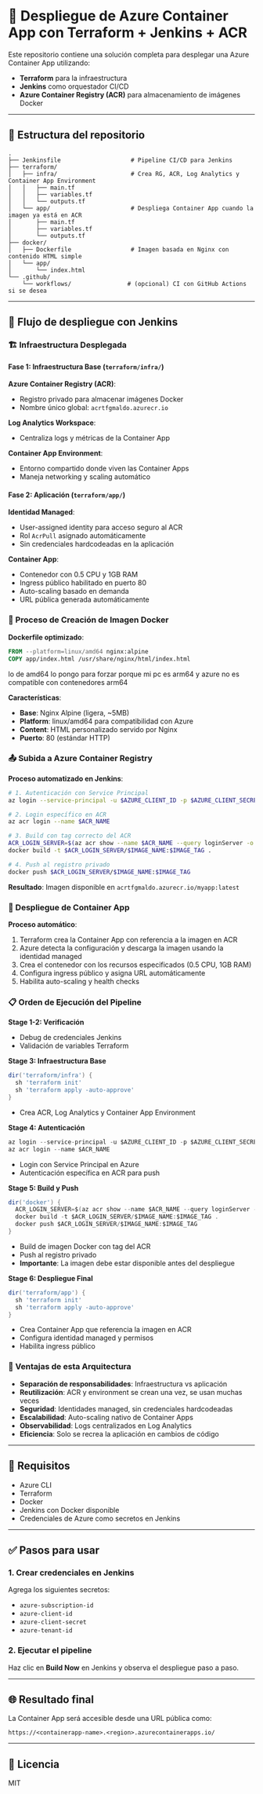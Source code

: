 # 🚀 Despliegue de Azure Container App con Terraform + Jenkins + ACR

Este repositorio contiene una solución completa para desplegar una Azure Container App utilizando:

- **Terraform** para la infraestructura
- **Jenkins** como orquestador CI/CD
- **Azure Container Registry (ACR)** para almacenamiento de imágenes Docker

---

## 📁 Estructura del repositorio

```
.
├── Jenkinsfile                    # Pipeline CI/CD para Jenkins
├── terraform/
│   ├── infra/                     # Crea RG, ACR, Log Analytics y Container App Environment
│   │   ├── main.tf
│   │   ├── variables.tf
│   │   └── outputs.tf
│   └── app/                       # Despliega Container App cuando la imagen ya está en ACR
│       ├── main.tf
│       ├── variables.tf
│       └── outputs.tf
├── docker/
│   ├── Dockerfile                 # Imagen basada en Nginx con contenido HTML simple
│   └── app/
│       └── index.html
└── .github/
    └── workflows/                # (opcional) CI con GitHub Actions si se desea
```

---

## 🔁 Flujo de despliegue con Jenkins

### 🏗️ Infraestructura Desplegada

#### **Fase 1: Infraestructura Base (`terraform/infra/`)**

**Azure Container Registry (ACR)**:

- Registro privado para almacenar imágenes Docker
- Nombre único global: `acrtfgmaldo.azurecr.io`

**Log Analytics Workspace**:

- Centraliza logs y métricas de la Container App

**Container App Environment**:

- Entorno compartido donde viven las Container Apps
- Maneja networking y scaling automático

#### **Fase 2: Aplicación (`terraform/app/`)**

**Identidad Managed**:

- User-assigned identity para acceso seguro al ACR
- Rol `AcrPull` asignado automáticamente
- Sin credenciales hardcodeadas en la aplicación

**Container App**:

- Contenedor con 0.5 CPU y 1GB RAM
- Ingress público habilitado en puerto 80
- Auto-scaling basado en demanda
- URL pública generada automáticamente

### 🐳 Proceso de Creación de Imagen Docker

**Dockerfile optimizado**:

```dockerfile
FROM --platform=linux/amd64 nginx:alpine
COPY app/index.html /usr/share/nginx/html/index.html
```

lo de amd64 lo pongo para forzar porque mi pc es arm64 y azure no es compatible con contenedores arm64

**Características**:

- **Base**: Nginx Alpine (ligera, ~5MB)
- **Platform**: linux/amd64 para compatibilidad con Azure
- **Content**: HTML personalizado servido por Nginx
- **Puerto**: 80 (estándar HTTP)

### 📤 Subida a Azure Container Registry

**Proceso automatizado en Jenkins**:

```bash
# 1. Autenticación con Service Principal
az login --service-principal -u $AZURE_CLIENT_ID -p $AZURE_CLIENT_SECRET --tenant $AZURE_TENANT_ID

# 2. Login específico en ACR
az acr login --name $ACR_NAME

# 3. Build con tag correcto del ACR
ACR_LOGIN_SERVER=$(az acr show --name $ACR_NAME --query loginServer -o tsv)
docker build -t $ACR_LOGIN_SERVER/$IMAGE_NAME:$IMAGE_TAG .

# 4. Push al registro privado
docker push $ACR_LOGIN_SERVER/$IMAGE_NAME:$IMAGE_TAG
```

**Resultado**: Imagen disponible en `acrtfgmaldo.azurecr.io/myapp:latest`

### 🚀 Despliegue de Container App


**Proceso automático**:

1. Terraform crea la Container App con referencia a la imagen en ACR
2. Azure detecta la configuración y descarga la imagen usando la identidad managed
3. Crea el contenedor con los recursos especificados (0.5 CPU, 1GB RAM)
4. Configura ingress público y asigna URL automáticamente
5. Habilita auto-scaling y health checks

### 📋 Orden de Ejecución del Pipeline

**Stage 1-2: Verificación**

- Debug de credenciales Jenkins
- Validación de variables Terraform

**Stage 3: Infraestructura Base**

```groovy
dir('terraform/infra') {
  sh 'terraform init'
  sh 'terraform apply -auto-approve'
}
```

- Crea ACR, Log Analytics y Container App Environment

**Stage 4: Autenticación**

```groovy
az login --service-principal -u $AZURE_CLIENT_ID -p $AZURE_CLIENT_SECRET --tenant $AZURE_TENANT_ID
az acr login --name $ACR_NAME
```

- Login con Service Principal en Azure
- Autenticación específica en ACR para push

**Stage 5: Build y Push**

```groovy
dir('docker') {
  ACR_LOGIN_SERVER=$(az acr show --name $ACR_NAME --query loginServer -o tsv)
  docker build -t $ACR_LOGIN_SERVER/$IMAGE_NAME:$IMAGE_TAG .
  docker push $ACR_LOGIN_SERVER/$IMAGE_NAME:$IMAGE_TAG
}
```

- Build de imagen Docker con tag del ACR
- Push al registro privado
- **Importante**: La imagen debe estar disponible antes del despliegue

**Stage 6: Despliegue Final**

```groovy
dir('terraform/app') {
  sh 'terraform init'
  sh 'terraform apply -auto-approve'
}
```

- Crea Container App que referencia la imagen en ACR
- Configura identidad managed y permisos
- Habilita ingress público

### 🎯 Ventajas de esta Arquitectura

- **Separación de responsabilidades**: Infraestructura vs aplicación
- **Reutilización**: ACR y environment se crean una vez, se usan muchas veces
- **Seguridad**: Identidades managed, sin credenciales hardcodeadas
- **Escalabilidad**: Auto-scaling nativo de Container Apps
- **Observabilidad**: Logs centralizados en Log Analytics
- **Eficiencia**: Solo se recrea la aplicación en cambios de código

---

## 🧪 Requisitos

- Azure CLI
- Terraform
- Docker
- Jenkins con Docker disponible
- Credenciales de Azure como secretos en Jenkins

---

## ✅ Pasos para usar

### 1. Crear credenciales en Jenkins

Agrega los siguientes secretos:

- `azure-subscription-id`
- `azure-client-id`
- `azure-client-secret`
- `azure-tenant-id`

### 2. Ejecutar el pipeline

Haz clic en **Build Now** en Jenkins y observa el despliegue paso a paso.

---

## 🌐 Resultado final

La Container App será accesible desde una URL pública como:

```
https://<containerapp-name>.<region>.azurecontainerapps.io/
```

---

## 📄 Licencia

MIT
